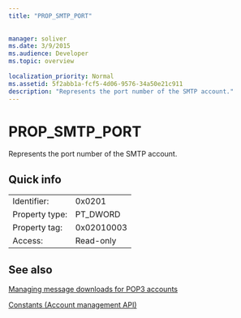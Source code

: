 ```yaml
---
title: "PROP_SMTP_PORT"
 
 
manager: soliver
ms.date: 3/9/2015
ms.audience: Developer
ms.topic: overview
 
localization_priority: Normal
ms.assetid: 5f2abb1a-fcf5-4d06-9576-34a50e21c911
description: "Represents the port number of the SMTP account."
---
```


# PROP_SMTP_PORT

Represents the port number of the SMTP account.
  
## Quick info

|||
|:-----|:-----|
|Identifier:  <br/> |0x0201  <br/> |
|Property type:  <br/> |PT_DWORD  <br/> |
|Property tag:  <br/> |0x02010003  <br/> |
|Access:  <br/> |Read-only  <br/> |
   
## See also



[Managing message downloads for POP3 accounts](managing-message-downloads-for-pop3-accounts.md)
  
[Constants (Account management API)](constants-account-management-api.md)

